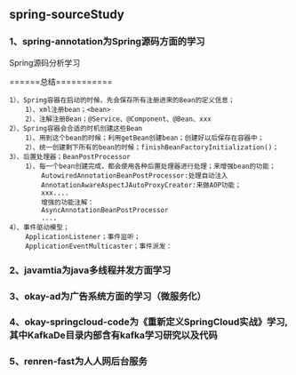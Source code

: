 ## spring-sourceStudy
### 1、spring-annotation为Spring源码方面的学习
Spring源码分析学习

======总结===========

	1）、Spring容器在启动的时候，先会保存所有注册进来的Bean的定义信息；
		1）、xml注册bean；<bean>
		2）、注解注册Bean；@Service、@Component、@Bean、xxx
	2）、Spring容器会合适的时机创建这些Bean
		1）、用到这个bean的时候；利用getBean创建bean；创建好以后保存在容器中；
		2）、统一创建剩下所有的bean的时候；finishBeanFactoryInitialization()；
	3）、后置处理器；BeanPostProcessor
		1）、每一个bean创建完成，都会使用各种后置处理器进行处理；来增强bean的功能；
			AutowiredAnnotationBeanPostProcessor:处理自动注入
			AnnotationAwareAspectJAutoProxyCreator:来做AOP功能；
			xxx....
			增强的功能注解：
			AsyncAnnotationBeanPostProcessor
			....
	4）、事件驱动模型；
		ApplicationListener；事件监听；
		ApplicationEventMulticaster；事件派发：

### 2、javamtia为java多线程并发方面学习

### 3、okay-ad为广告系统方面的学习（微服务化）

### 4、okay-springcloud-code为《重新定义SpringCloud实战》学习,其中KafkaDe目录内部含有kafka学习研究以及代码

### 5、renren-fast为人人网后台服务

